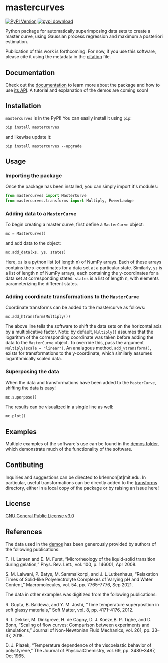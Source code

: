 [pypi-image]: https://badge.fury.io/py/mastercurves.svg
[pypi-url]: https://pypi.org/project/mastercurves/
[pypi-download]: https://static.pepy.tech/personalized-badge/mastercurves?period=total&units=international_system&left_color=grey&right_color=brightgreen&left_text=downloads

# mastercurves

[![PyPI Version][pypi-image]][pypi-url] [![pypi download][pypi-download]][pypi-url]

Python package for automatically superimposing data sets to create a master curve, using Gaussian process regression and maximum a posteriori estimation. 

Publication of this work is forthcoming. For now, if you use this software, please cite it using the metadata in the [citation](https://github.com/krlennon/mastercurves/blob/main/CITATION.cff) file.

## Documentation

Check out the [documentation](http://krlennon-mastercurves.rtfd.io/) to learn more about the package and how to use [its API](https://krlennon-mastercurves.readthedocs.io/en/latest/mastercurve.html). A tutorial and explanation of the demos are coming soon!

## Installation

`mastercurves` is in the PyPI! You can easily install it using `pip`:

```
pip install mastercurves
```

and likewise update it:

```
pip install mastercurves --upgrade
```

## Usage

### Importing the package

Once the package has been installed, you can simply import it's modules:

```python
from mastercurves import MasterCurve
from mastercurves.transforms import Multiply, PowerLawAge
```

### Adding data to a `MasterCurve`

To begin creating a master curve, first define a `MasterCurve` object:

```python
mc = MasterCurve()
```

and add data to the object:

```python
mc.add_data(xs, ys, states)
```

Here, `xs` is a python list (of length n) of NumPy arrays. Each of these arrays contains the x-coordinates for a data set at a particular state. Similarly, `ys` is a list of length n of NumPy arrays, each containing the y-coordinates for a data set at corresponding states. `states` is a list of length n, with elements parameterizing the different states.

### Adding coordinate transformations to the `MasterCurve`

Coordinate transforms can be added to the mastercurve as follows:

```python
mc.add_htransform(Multiply())
```

The above line tells the software to shift the data sets on the horizontal axis by a multiplicative factor. Note: by default, `Multiply()` assumes that the logarithm of the corresponding coordinate was taken before adding the data to the `MasterCurve` object. To override this, pass the argument `Multiply(scale = "linear")`. An analagous method, `add_vtransform()`, exists for transformations to the y-coordinate, which similarly assumes logarithmically scaled data.

### Superposing the data

When the data and transformations have been added to the `MasterCurve`, shifting the data is easy!

```python
mc.superpose()
```

The results can be visualized in a single line as well:

```python
mc.plot()
```

## Examples

Multiple examples of the software's use can be found in the [demos folder](https://github.com/krlennon/mastercurves/tree/main/demos), which demonstrate much of the functionality of the software.

## Contibuting

Inquiries and suggestions can be directed to krlennon[at]mit.edu. In particular, useful transformations can be directly added to the [transforms](https://github.com/krlennon/mastercurves/tree/main/mastercurves/transforms) directory, either in a local copy of the package or by raising an issue here!

## License

[GNU General Public License v3.0](https://choosealicense.com/licenses/gpl-3.0/)

## References

The data used in the [demos](https://github.com/krlennon/mastercurves/tree/main/demos) has been generously provided by authors of the following publications:

T.  H.  Larsen  and  E.  M.  Furst,  “Microrheology  of  the liquid-solid transition during gelation,” Phys. Rev. Lett., vol. 100, p. 146001, Apr 2008.

S.  M.  Lalwani,  P.  Batys,  M.  Sammalkorpi,  and  J.  L.Lutkenhaus,  “Relaxation  Times  of  Solid-like  Polyelectrolyte Complexes of Varying pH and Water Content,” Macromolecules, vol. 54, pp. 7765–7776, Sep 2021.

The data in other examples was digitized from the following publications:

R. Gupta, B. Baldewa, and Y. M. Joshi, “Time temperature superposition in soft glassy materials,” Soft Matter, vol. 8, pp. 4171–4176, 2012.

R. I. Dekker, M. Dinkgreve, H. de Cagny, D. J. Koeze,B. P. Tighe, and D. Bonn, “Scaling of flow curves: Comparison between experiments and simulations,” Journal of Non-Newtonian Fluid Mechanics, vol. 261, pp. 33–37, 2018.

D. J. Plazek, “Temperature dependence of the viscoelastic  behavior  of  polystyrene,” The Journal of PhysicalChemistry, vol. 69, pp. 3480–3487, Oct 1965.


